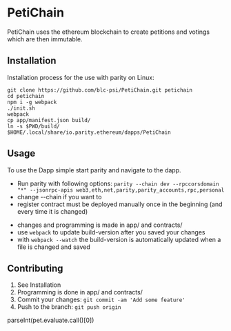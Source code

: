 # PetiChain
PetiChain uses the ethereum blockchain to create petitions and votings which are then immutable.
## Installation
Installation process for the use with parity on Linux:
```
git clone https://github.com/blc-psi/PetiChain.git petichain
cd petichain
npm i -g webpack
./init.sh
webpack
cp app/manifest.json build/
ln -s $PWD/build/ $HOME/.local/share/io.parity.ethereum/dapps/PetiChain
```

## Usage
To use the Dapp simple start parity and navigate to the dapp.
- Run parity with following options: `parity --chain dev --rpccorsdomain "*" --jsonrpc-apis web3,eth,net,parity,parity_accounts,rpc,personal`
- change --chain if you want to
- register contract must be deployed manually once in the beginning (and every time it is changed)
<!-- - In case XMLHttpRequest fails to connect, use parity with this option: `--rpccorsdomain "*"`
- for use of personal API use option `--jsonrpc-api personal` -->
- changes and programming is made in app/ and contracts/
- use `webpack` to update build-version after you saved your changes
- with `webpack --watch` the build-version is automatically updated when a file is changed and saved

## Contributing
1. See Installation
2. Programming is done in app/ and contracts/
3. Commit your changes: `git commit -am 'Add some feature'`
4. Push to the branch: `git push origin`


parseInt(pet.evaluate.call()[0])
